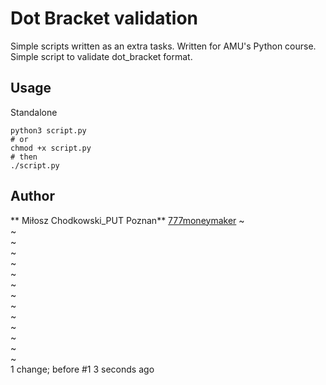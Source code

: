 # Dot Bracket validation
Simple scripts written as an extra tasks.
Written for AMU's Python course.
Simple script to validate dot_bracket format.

Usage
-----
Standalone
```
python3 script.py
# or
chmod +x script.py
# then
./script.py
```

Author
-----
** Miłosz Chodkowski_PUT Poznan** [777moneymaker](https://github.com/777moneymaker)
~                                                                                                                                      
~                                                                                                                                      
~                                                                                                                                      
~                                                                                                                                      
~                                                                                                                                      
~                                                                                                                                      
~                                                                                                                                      
~                                                                                                                                      
~                                                                                                                                      
~                                                                                                                                      
~                                                                                                                                      
~                                                                                                                                      
~                                                                                                                                      
~                                                                                                                                      
1 change; before #1  3 seconds ago

